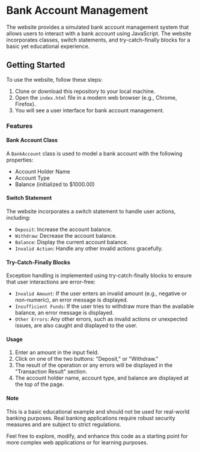 # Bank Account Management

The website provides a simulated bank account management system that allows users to interact with a bank account using JavaScript. The website incorporates classes, switch statements, and try-catch-finally blocks for a basic yet educational experience.

## Getting Started

To use the website, follow these steps:

1. Clone or download this repository to your local machine.
2. Open the `index.html` file in a modern web browser (e.g., Chrome, Firefox).
3. You will see a user interface for bank account management.

### Features

#### Bank Account Class

A `BankAccount` class is used to model a bank account with the following properties:

- Account Holder Name
- Account Type
- Balance (initialized to $1000.00)

#### Switch Statement

The website incorporates a switch statement to handle user actions, including:

- `Deposit`: Increase the account balance.
- `Withdraw`: Decrease the account balance.
- `Balance`: Display the current account balance.
- `Invalid Action`: Handle any other invalid actions gracefully.

#### Try-Catch-Finally Blocks

Exception handling is implemented using try-catch-finally blocks to ensure that user interactions are error-free:

- `Invalid Amount`: If the user enters an invalid amount (e.g., negative or non-numeric), an error message is displayed.
- `Insufficient Funds`: If the user tries to withdraw more than the available balance, an error message is displayed.
- `Other Errors`: Any other errors, such as invalid actions or unexpected issues, are also caught and displayed to the user.

#### Usage

1. Enter an amount in the input field.
2. Click on one of the two buttons: "Deposit," or "Withdraw."
3. The result of the operation or any errors will be displayed in the "Transaction Result" section.
4. The account holder name, account type, and balance are displayed at the top of the page.

#### Note

This is a basic educational example and should not be used for real-world banking purposes. Real banking applications require robust security measures and are subject to strict regulations.

Feel free to explore, modify, and enhance this code as a starting point for more complex web applications or for learning purposes.
